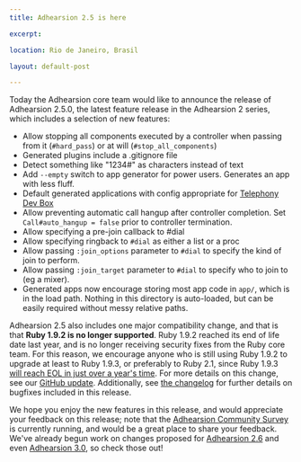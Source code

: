```yaml
---
title: Adhearsion 2.5 is here

excerpt:

location: Rio de Janeiro, Brasil

layout: default-post

---
```


Today the Adhearsion core team would like to announce the release of Adhearsion 2.5.0, the latest feature release in the Adhearsion 2 series, which includes a selection of new features:

*   Allow stopping all components executed by a controller when passing from it (`#hard_pass`) or at will (`#stop_all_components`)
*   Generated plugins include a .gitignore file
*   Detect something like "1234#" as characters instead of text
*   Add `--empty` switch to app generator for power users. Generates an app with less fluff.
*   Default generated applications with config appropriate for [Telephony Dev Box][1]
*   Allow preventing automatic call hangup after controller completion. Set `Call#auto_hangup = false` prior to controller termination.
*   Allow specifying a pre-join callback to #dial
*   Allow specifying ringback to `#dial` as either a list or a proc
*   Allow passing `:join_options` parameter to `#dial` to specify the kind of join to perform.
*   Allow passing `:join_target` parameter to `#dial` to specify who to join to (eg a mixer).
*   Generated apps now encourage storing most app code in `app/`, which is in the load path. Nothing in this directory is auto-loaded, but can be easily required without messy relative paths.

 [1]: http://github.com/mojolingo/Telephony-Dev-Box

Adhearsion 2.5 also includes one major compatibility change, and that is that **Ruby 1.9.2 is no longer supported**. Ruby 1.9.2 reached its end of life date last year, and is no longer receiving security fixes from the Ruby core team. For this reason, we encourage anyone who is still using Ruby 1.9.2 to upgrade at least to Ruby 1.9.3, or preferably to Ruby 2.1, since Ruby 1.9.3 [will reach EOL in just over a year's time][2]. For more details on this change, see our [GitHub update][3]. Additionally, see <a href="https://github.com/adhearsion/adhearsion/blob/develop/CHANGELOG.md#250---2014-02-03">the changelog</a> for further details on bugfixes included in this release.

 [2]: https://www.ruby-lang.org/en/news/2014/01/10/ruby-1-9-3-will-end-on-2015/
 [3]: https://github.com/adhearsion/adhearsion/pull/415

We hope you enjoy the new features in this release, and would appreciate your feedback on this release; note that the [Adhearsion Community Survey][4] is currently running, and would be a great place to share your feedback. We've already begun work on changes proposed for [Adhearsion 2.6][5] and even [Adhearsion 3.0][6], so check those out!

 [4]: https://www.surveymonkey.com/s/ZPGSGQK
 [5]: https://github.com/adhearsion/adhearsion/issues?milestone=21&page=1&state=open
 [6]: https://github.com/adhearsion/adhearsion/issues?milestone=18&page=1&state=open

